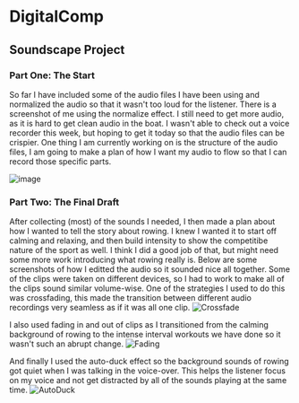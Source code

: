 # DigitalComp
## Soundscape Project

### Part One: The Start
So far I have included some of the audio files I have been using and normalized the audio so that it wasn't too loud for the listener. 
There is a screenshot of me using the normalize effect. I still need to get more audio, as it is hard to get clean audio in the boat. I wasn't able to check out a 
voice recorder this week, but hoping to get it today so that the audio files can be crispier. One thing I am currently working on is the structure of the audio files, 
I am going to make a plan of how I want my audio to flow so that I can record those specific parts. 

![image](https://github.com/user-attachments/assets/8bd154da-e0b6-4318-9c93-96a115b820c6)

### Part Two: The Final Draft
After collecting (most) of the sounds I needed, I then made a plan about how I wanted to tell the story about rowing. I knew I wanted it to start off calming and relaxing, 
and then build intensity to show the competitibe nature of the sport as well. I think I did a good job of that, but might need some more work introducing what rowing really is. 
Below are some screenshots of how I editted the audio so it sounded nice all together. Some of the clips were taken on different devices, so I had to work to make all of the
clips sound similar volume-wise. One of the strategies I used to do this was crossfading, this made the transition between different audio recordings very seamless as if it was 
all one clip. 
![Crossfade](https://github.com/user-attachments/assets/713a0ef9-16e9-47bf-b1d6-0b724f68e43c)

I also used fading in and out of clips as I transitioned from the calming background of rowing to the intense interval workouts we have done so it wasn't such an abrupt change.
![Fading](https://github.com/user-attachments/assets/071661f6-dbef-4b5f-90eb-0647843fe8f0)

And finally I used the auto-duck effect so the background sounds of rowing got quiet when I was talking in the voice-over. This helps the listener focus on my voice and not get
distracted by all of the sounds playing at the same time. 
![AutoDuck](https://github.com/user-attachments/assets/f4190941-3ea8-4ffb-91e9-da9b1cd91a77)

